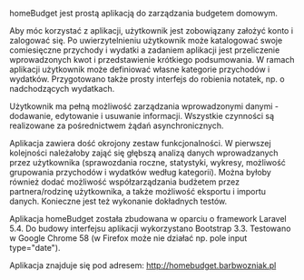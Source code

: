 homeBudget jest prostą aplikacją do zarządzania budgetem domowym.

Aby móc korzystać z aplikacji, użytkownik jest zobowiązany założyć konto i zalogować się.
Po uwierzytelnieniu użytkownik może katalogować swoje comiesięczne przychody i wydatki a zadaniem aplikacji jest przeliczenie wprowadzonych kwot i przedstawienie krótkiego podsumowania.
W ramach aplikacji użytkownik może definiować własne kategorie przychodów i wydatków. Przygotowano także prosty interfejs do robienia notatek, np. o nadchodzących wydatkach.

Użytkownik ma pełną możliwość zarządzania wprowadzonymi danymi - dodawanie, edytowanie i usuwanie informacji.
Wszystkie czynności są realizowane za pośrednictwem żądań asynchronicznych.

Aplikacja zawiera dość okrojony zestaw funkcjonalności.
W pierwszej kolejności należałoby zająć się głębszą analizą danych wprowadzanych przez użytkownika (sprawozdania roczne, statystyki, wykresy, możliwość grupowania przychodów  i wydatków według kategorii).
Można byłoby również dodać możliwość współzarządzania budżetem przez partnera/rodzinę użytkownika, a także możliwość eksportu i importu danych. Konieczne jest też wykonanie dokładnych testów.

Aplikacja homeBudget została zbudowana w oparciu o framework Laravel 5.4. Do budowy interfejsu aplikacji wykorzystano Bootstrap 3.3. Testowano w Google Chrome 58 (w Firefox może nie działać np. pole input type="date").

Aplikacja znajduje się pod adresem: http://homebudget.barbwozniak.pl
